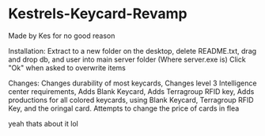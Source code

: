 # Kestrels-Keycard-Revamp
Made by Kes for no good reason

Installation: 
Extract to a new folder on the desktop, delete README.txt, drag and drop db, and user into main server folder (Where server.exe is)
Click "Ok" when asked to overwrite items

Changes:
Changes durability of most keycards, 
Changes level 3 Intelligence center requirements,
Adds Blank Keycard,
Adds Terragroup RFID key,
Adds productions for all colored keycards, using Blank Keycard, Terragroup RFID Key, and the oringal card.
Attempts to change the price of cards in flea 

yeah thats about it lol
